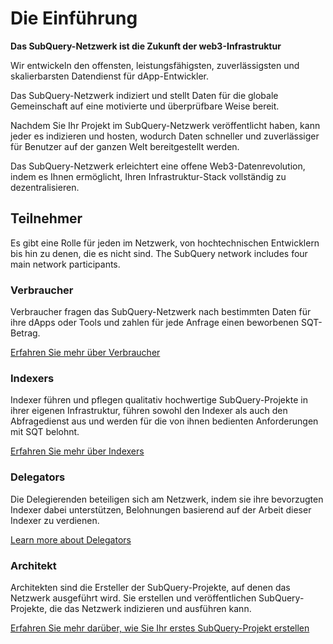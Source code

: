 # Die Einführung

**Das SubQuery-Netzwerk ist die Zukunft der web3-Infrastruktur**

Wir entwickeln den offensten, leistungsfähigsten, zuverlässigsten und skalierbarsten Datendienst für dApp-Entwickler.

Das SubQuery-Netzwerk indiziert und stellt Daten für die globale Gemeinschaft auf eine motivierte und überprüfbare Weise bereit.

Nachdem Sie Ihr Projekt im SubQuery-Netzwerk veröffentlicht haben, kann jeder es indizieren und hosten, wodurch Daten schneller und zuverlässiger für Benutzer auf der ganzen Welt bereitgestellt werden.

Das SubQuery-Netzwerk erleichtert eine offene Web3-Datenrevolution, indem es Ihnen ermöglicht, Ihren Infrastruktur-Stack vollständig zu dezentralisieren.

## Teilnehmer

Es gibt eine Rolle für jeden im Netzwerk, von hochtechnischen Entwicklern bis hin zu denen, die es nicht sind. The SubQuery network includes four main network participants.

### Verbraucher

Verbraucher fragen das SubQuery-Netzwerk nach bestimmten Daten für ihre dApps oder Tools und zahlen für jede Anfrage einen beworbenen SQT-Betrag.

[Erfahren Sie mehr über Verbraucher](./consumers.md)

### Indexers

Indexer führen und pflegen qualitativ hochwertige SubQuery-Projekte in ihrer eigenen Infrastruktur, führen sowohl den Indexer als auch den Abfragedienst aus und werden für die von ihnen bedienten Anforderungen mit SQT belohnt.

[Erfahren Sie mehr über Indexers](./indexers.md)

### Delegators

Die Delegierenden beteiligen sich am Netzwerk, indem sie ihre bevorzugten Indexer dabei unterstützen, Belohnungen basierend auf der Arbeit dieser Indexer zu verdienen.

[Learn more about Delegators](./delegators.md)

### Architekt

Architekten sind die Ersteller der SubQuery-Projekte, auf denen das Netzwerk ausgeführt wird. Sie erstellen und veröffentlichen SubQuery-Projekte, die das Netzwerk indizieren und ausführen kann.

[Erfahren Sie mehr darüber, wie Sie Ihr erstes SubQuery-Projekt erstellen](/build/introduction.md)

